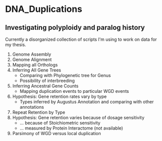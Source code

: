 # DNA_Duplications
## Investigating polyploidy and paralog history

Currently a disorganized collection of scripts I'm using to work on data for my thesis.  

1. Genome Assembly
2. Genome Alignment
3. Mapping all Orthologs
4. Inferring All Gene Trees
    - Comparing with Phylogenetic tree for Genus
    - Possibility of interbreeding
5. Inferring Ancestral Gene Counts
    - Mapping duplication events to particular WGD events
6. Hypothesis: Gene retention rates vary by type
    - Types inferred by Augustus Annotation and comparing with other annotations
7. Repeat Retention by Type
8. Hypothesis: Gene retention varies because of dosage sensitivity
    - … because of Stoichiometric sensitivity
    - … measured by Protein Interactome (not available)
9. Parsimony of WGD versus local duplication
